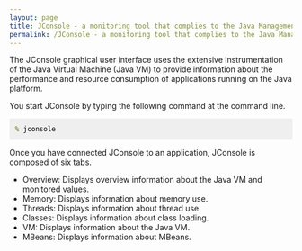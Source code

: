 ```yaml
---
layout: page
title: JConsole - a monitoring tool that complies to the Java Management Extensions (JMX) specification
permalink: /JConsole - a monitoring tool that complies to the Java Management Extensions (JMX) specification/
---
```


The JConsole graphical user interface uses the extensive instrumentation of the Java Virtual Machine (Java VM) to provide information about the performance and resource consumption of applications running on the Java platform.

You start JConsole by typing the following command at the command line.

<pre class="prettyprint " style="background: rgb(239, 239, 239); border-radius: 3px; border: none; color: #333333; font-family: Menlo, &quot;Bitstream Vera Sans Mono&quot;, &quot;DejaVu Sans Mono&quot;, Monaco, Consolas, monospace; font-size: 12px; line-height: 1.5; padding: 10px; white-space: pre-wrap;"><span class="pun" style="color: #666600;">%</span><span class="pln" style="color: black;"> jconsole</span></pre>

Once you have connected JConsole to an application, JConsole is composed of six tabs.
<ul>
<li>Overview: Displays overview information about the Java VM and monitored values.</li>
<li>Memory: Displays information about memory use.</li>
<li>Threads: Displays information about thread use.</li>
<li>Classes: Displays information about class loading.</li>
<li>VM: Displays information about the Java VM.</li>
<li>MBeans: Displays information about MBeans.</li>
</ul>

